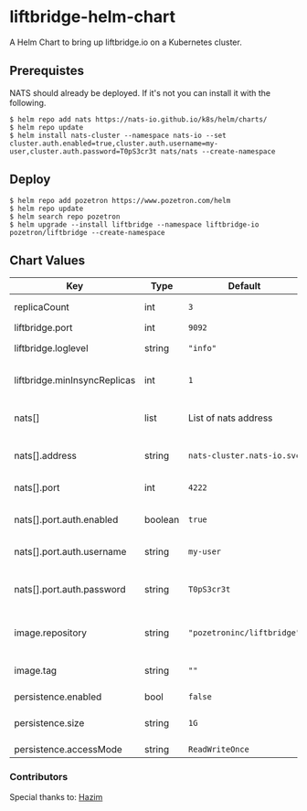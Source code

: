 # liftbridge-helm-chart
A Helm Chart to bring up liftbridge.io on a Kubernetes cluster.

## Prerequistes
NATS should already be deployed. If it's not you can install it with the following.

```
$ helm repo add nats https://nats-io.github.io/k8s/helm/charts/
$ helm repo update
$ helm install nats-cluster --namespace nats-io --set cluster.auth.enabled=true,cluster.auth.username=my-user,cluster.auth.password=T0pS3cr3t nats/nats --create-namespace
```

## Deploy
```
$ helm repo add pozetron https://www.pozetron.com/helm
$ helm repo update
$ helm search repo pozetron
$ helm upgrade --install liftbridge --namespace liftbridge-io pozetron/liftbridge --create-namespace   
```
## Chart Values

| Key | Type | Default | Description |
|-----|------|---------|-------------|
| replicaCount | int | `3` | Number of Pods to create. |
| liftbridge.port | int | `9092` | Port for liftbridge |
| liftbridge.loglevel | string | `"info"` | Log level for liftbridge logging |
| liftbridge.minInsyncReplicas | int | `1` | Min number of replicas of data [More info](https://liftbridge.io/docs/ha-and-consistency-configuration.html#minimum-in-sync-replica-set) |
| nats[] | list | List of nats address | List of nats addresses, port and auth |
| nats[].address | string | `nats-cluster.nats-io.svc` | Address/hostname to the running nats cluster |
| nats[].port | int | `4222` | Port of the nat cluster |
| nats[].port.auth.enabled | boolean | `true` | Set to true if NATS cluster is secured by authentication |
| nats[].port.auth.username | string | `my-user` | Username for the NATS cluster |
| nats[].port.auth.password| string | `T0pS3cr3t` | Password for the NATS cluster. This default MUST be changed. |
| image.repository | string | `"pozetroninc/liftbridge"` | The Docker (Hub) repository for the image. |
| image.tag | string | `""` | The version of KeyDB to install e.g. "v5.3.3" |
| persistence.enabled | bool | `false` |  |
| persistence.size | string | `1G` | How much persistent storage for each pod. |
| persistence.accessMode | string | `ReadWriteOnce` | The [storage class](https://kubernetes.io/docs/concepts/storage/storage-classes/) |

### Contributors

Special thanks to: [Hazim](https://github.com/hazim1093)
